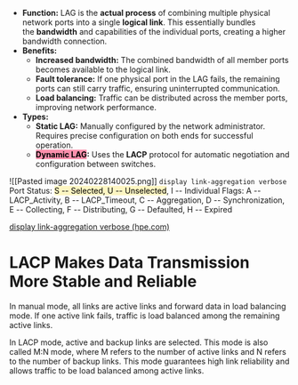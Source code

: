 - **Function:** LAG is the **actual process** of combining multiple physical network ports into a single **logical link**. This essentially bundles the **bandwidth** and capabilities of the individual ports, creating a higher bandwidth connection.
- **Benefits:**
    - **Increased bandwidth:** The combined bandwidth of all member ports becomes available to the logical link.
    - **Fault tolerance:** If one physical port in the LAG fails, the remaining ports can still carry traffic, ensuring uninterrupted communication.
    - **Load balancing:** Traffic can be distributed across the member ports, improving network performance.
- **Types:**
    - **Static LAG:** Manually configured by the network administrator. Requires precise configuration on both ends for successful operation.
    - <mark style="background: #FF5582A6;">**Dynamic LAG</mark>:** Uses the **LACP** protocol for automatic negotiation and configuration between switches.

![[Pasted image 20240228140025.png]]
`display link-aggregation verbose` 
Port Status: <mark style="background: #FFF3A3A6;">S -- Selected, U -- Unselected</mark>, I -- Individual
Flags:  A -- LACP_Activity, B -- LACP_Timeout, C -- Aggregation,
        D -- Synchronization, E -- Collecting, F -- Distributing,
        G -- Defaulted, H -- Expired

[display link-aggregation verbose (hpe.com)](https://techhub.hpe.com/eginfolib/networking/docs/switches/5920-5900/5998-5320a_l2-lan_cr/content/414638748.htm)
# LACP Makes Data Transmission More Stable and Reliable

In manual mode, all links are active links and forward data in load balancing mode. If one active link fails, traffic is load balanced among the remaining active links.

In LACP mode, active and backup links are selected. This mode is also called M:N mode, where M refers to the number of active links and N refers to the number of backup links. This mode guarantees high link reliability and allows traffic to be load balanced among active links.